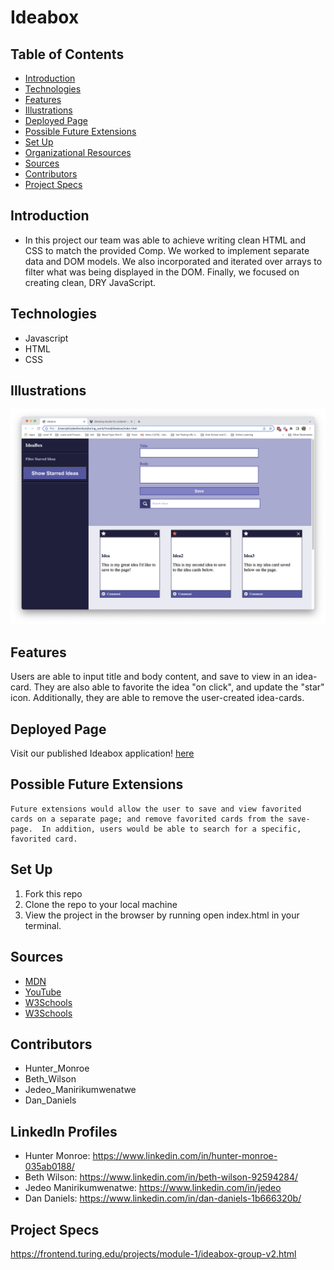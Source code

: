 # Ideabox
## Table of Contents
  - [Introduction](#introduction)
  - [Technologies](#technologies)
  - [Features](#features)
  - [Illustrations](#illustrations)
  - [Deployed Page](#deployed-page)
  - [Possible Future Extensions](#possible-future-extensions)
  - [Set Up](#set-up)
  - [Organizational Resources](#organizational-resources)
  - [Sources](#sources)
  - [Contributors](#contributors)
  - [Project Specs](#project-specs)
## Introduction
  - In this project our team was able to achieve writing clean HTML and CSS to match the provided Comp. We worked to implement separate data and DOM models. We also incorporated and iterated over arrays to filter what was being displayed in the DOM. Finally, we focused on creating clean, DRY JavaScript.
## Technologies
  - Javascript
  - HTML
  - CSS
## Illustrations
  ![Ideabox](/assets/IdeaBox.png)
## Features
   Users are able to input title and body content, and save to view in an idea-card. They are also able to favorite the idea "on click", and update the "star" icon. Additionally, they are able to remove the user-created idea-cards.  
## Deployed Page
Visit our published Ideabox application! [here](https://mr-daniels-2025.github.io/Ideabox/)
## Possible Future Extensions
    Future extensions would allow the user to save and view favorited cards on a separate page; and remove favorited cards from the save-page.  In addition, users would be able to search for a specific, favorited card.
## Set Up
1. Fork this repo
2. Clone the repo to your local machine
3. View the project in the browser by running open index.html in your terminal.
## Sources
  - [MDN](https://developer.mozilla.org/en-US/docs/Web/API/Event/target)
  - [YouTube](https://www.youtube.com/watch?v=7UstS0hsHgI)
  - [W3Schools](https://www.w3schools.com/tags/att_for.asp)
  - [W3Schools](https://www.w3schools.com/cssref/tryit.asp?filename=trycss_cursor)
## Contributors
  - Hunter_Monroe
  - Beth_Wilson
  - Jedeo_Manirikumwenatwe
  - Dan_Daniels
## LinkedIn Profiles
- Hunter Monroe: https://www.linkedin.com/in/hunter-monroe-035ab0188/
- Beth Wilson: https://www.linkedin.com/in/beth-wilson-92594284/
- Jedeo Manirikumwenatwe: https://www.linkedin.com/in/jedeo
- Dan Daniels: https://www.linkedin.com/in/dan-daniels-1b666320b/
## Project Specs
https://frontend.turing.edu/projects/module-1/ideabox-group-v2.html
